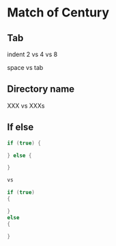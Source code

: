 # Match of Century

## Tab

indent 2 vs 4 vs 8

space vs tab

## Directory name

XXX vs XXXs

## If else

```cpp
if (true) {

} else {

}

vs

if (true)
{

}
else
{

}
```
